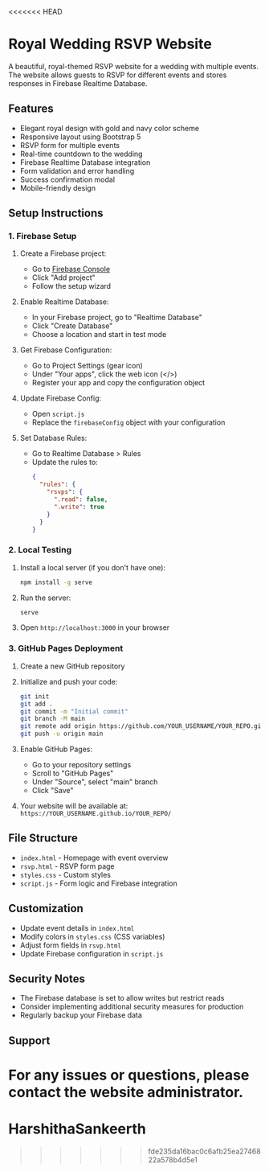 <<<<<<< HEAD
# Royal Wedding RSVP Website

A beautiful, royal-themed RSVP website for a wedding with multiple events. The website allows guests to RSVP for different events and stores responses in Firebase Realtime Database.

## Features

- Elegant royal design with gold and navy color scheme
- Responsive layout using Bootstrap 5
- RSVP form for multiple events
- Real-time countdown to the wedding
- Firebase Realtime Database integration
- Form validation and error handling
- Success confirmation modal
- Mobile-friendly design

## Setup Instructions

### 1. Firebase Setup

1. Create a Firebase project:
   - Go to [Firebase Console](https://console.firebase.google.com/)
   - Click "Add project"
   - Follow the setup wizard

2. Enable Realtime Database:
   - In your Firebase project, go to "Realtime Database"
   - Click "Create Database"
   - Choose a location and start in test mode

3. Get Firebase Configuration:
   - Go to Project Settings (gear icon)
   - Under "Your apps", click the web icon (</>)
   - Register your app and copy the configuration object

4. Update Firebase Config:
   - Open `script.js`
   - Replace the `firebaseConfig` object with your configuration

5. Set Database Rules:
   - Go to Realtime Database > Rules
   - Update the rules to:
     ```json
     {
       "rules": {
         "rsvps": {
           ".read": false,
           ".write": true
         }
       }
     }
     ```

### 2. Local Testing

1. Install a local server (if you don't have one):
   ```bash
   npm install -g serve
   ```

2. Run the server:
   ```bash
   serve
   ```

3. Open `http://localhost:3000` in your browser

### 3. GitHub Pages Deployment

1. Create a new GitHub repository

2. Initialize and push your code:
   ```bash
   git init
   git add .
   git commit -m "Initial commit"
   git branch -M main
   git remote add origin https://github.com/YOUR_USERNAME/YOUR_REPO.git
   git push -u origin main
   ```

3. Enable GitHub Pages:
   - Go to your repository settings
   - Scroll to "GitHub Pages"
   - Under "Source", select "main" branch
   - Click "Save"

4. Your website will be available at:
   `https://YOUR_USERNAME.github.io/YOUR_REPO/`

## File Structure

- `index.html` - Homepage with event overview
- `rsvp.html` - RSVP form page
- `styles.css` - Custom styles
- `script.js` - Form logic and Firebase integration

## Customization

- Update event details in `index.html`
- Modify colors in `styles.css` (CSS variables)
- Adjust form fields in `rsvp.html`
- Update Firebase configuration in `script.js`

## Security Notes

- The Firebase database is set to allow writes but restrict reads
- Consider implementing additional security measures for production
- Regularly backup your Firebase data

## Support

For any issues or questions, please contact the website administrator. 
=======
# HarshithaSankeerth
>>>>>>> fde235da16bac0c6afb25ea2746822a578b4d5e1
